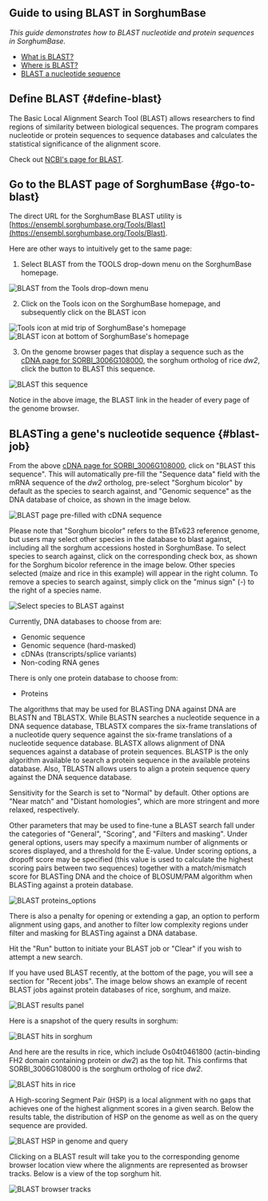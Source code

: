 ## Guide to using BLAST in SorghumBase

*This guide demonstrates how to BLAST nucleotide and protein sequences in SorghumBase.*

- [What is BLAST?](#define-blast)
- [Where is BLAST?](#go-to-blast)
- [BLAST a nucleotide sequence](#blast-job)


## Define BLAST {#define-blast}

The Basic Local Alignment Search Tool (BLAST) allows researchers to find regions of similarity between biological sequences. The program compares nucleotide or protein sequences to sequence databases and calculates the statistical significance of the alignment score. 

Check out [NCBI's page for BLAST](https://blast.ncbi.nlm.nih.gov/Blast.cgi). 

## Go to the BLAST page of SorghumBase {#go-to-blast}

The direct URL for the SorghumBase BLAST utility is [https://ensembl.sorghumbase.org/Tools/Blast](https://ensembl.sorghumbase.org/Tools/Blast).

Here are other ways to intuitively get to the same page:

1) Select BLAST from the TOOLS drop-down menu on the SorghumBase homepage.

![BLAST from the Tools drop-down menu](images/blast_sorghum_top_menu.png)

2) Click on the Tools icon on the SorghumBase homepage, and subsequently click on the BLAST icon

![Tools icon at mid trip of SorghumBase's homepage](images/Tools_icon_strip.png)
![BLAST icon at bottom of SorghumBase's homepage](images/blast_tools_front_bottom_icon.png)

3) On the genome browser pages that display a sequence such as the [cDNA page for SORBI_3006G108000](https://ensembl.sorghumbase.org/Sorghum_bicolor/Transcript/Sequence_cDNA?db=core;g=SORBI_3009G229800;r=9:57038653-57041166;t=KXG22524), the sorghum ortholog of rice _dw2_, click the button to BLAST this sequence.

![BLAST this sequence](images/blast_this_sequence.png)

Notice in the above image, the BLAST link in the header of every page of the genome browser.


## BLASTing a gene's nucleotide sequence {#blast-job}

From the above [cDNA page for SORBI_3006G108000](https://ensembl.sorghumbase.org/Sorghum_bicolor/Transcript/Sequence_cDNA?db=core;g=SORBI_3009G229800;r=9:57038653-57041166;t=KXG22524), click on "BLAST this sequence". This will automatically pre-fill the "Sequence data" field with the mRNA sequence of the <i>dw2</i> ortholog, pre-select "Sorghum bicolor" by default as the species to search against, and "Genomic sequence" as the DNA database of choice, as shown in the image below.

![BLAST page pre-filled with cDNA sequence](images/prefill_blast_seq.png)

Please note that "Sorghum bicolor" refers to the BTx623 reference genome, but users may select other species in the database to blast against, including all the sorghum accessions hosted in SorghumBase. To select species to search against, click on the corresponding check box, as shown for the Sorghum bicolor reference in the image below. Other species selected (maize and rice in this example) will appear in the right column. To remove a species to search against, simply click on the "minus sign" (-) to the right of a species name.

![Select species to BLAST against](images/select_species_blast.png)

Currently, DNA databases to choose from are:

* Genomic sequence
* Genomic sequence (hard-masked)
* cDNAs (transcripts/splice variants)
* Non-coding RNA genes

There is only one protein database to choose from:

* Proteins

The algorithms that may be used for BLASTing DNA against DNA are BLASTN and TBLASTX. While BLASTN searches a nucleotide sequence in a DNA sequence database, TBLASTX compares the six-frame translations of a nucleotide query sequence against the six-frame translations of a nucleotide sequence database. BLASTX allows alignment of DNA sequences against a database of protein sequences. BLASTP is the only algorithm available to search a protein sequence in the available proteins database. Also, TBLASTN allows users to align a protein sequence query against the DNA sequence database.

Sensitivity for the Search is set to "Normal" by default. Other options are "Near match" and "Distant homologies", which are more stringent and more relaxed, respectively.

Other parameters that may be used to fine-tune a BLAST search fall under the categories of "General", "Scoring", and "Filters and masking". Under general options, users may specify a maximum number of alignments or scores displayed, and a threshold for the E-value.  Under scoring options, a dropoff score may be specified (this value is used to calculate the highest scoring pairs between two sequences) together with a match/mismatch score for BLASTing DNA and the choice of BLOSUM/PAM algorithm when BLASTing against a protein database. 

![BLAST proteins_options](images/rice_blast_results.png)

There is also a penalty for opening or extending a gap, an option to perform alignment using gaps, and another to filter low complexity regions under filter and masking for BLASTing against a DNA database.

Hit the "Run" button to initiate your BLAST job or "Clear" if you wish to attempt a new search.

If you have used BLAST recently, at the bottom of the page, you will see a section for "Recent jobs". The image below shows an example of recent BLAST jobs against protein databases of rice, sorghum, and maize.

![BLAST results panel](images/blast_results_panel.png)

Here is a snapshot of the query results in sorghum:

![BLAST hits in sorghum](images/sorghum_blast_results.png)

And here are the results in rice, which include Os04t0461800 (actin-binding FH2 domain containing protein or _dw2_) as the top hit. This confirms that SORBI_3006G108000 is the sorghum ortholog of rice _dw2_.

![BLAST hits in rice](images/rice_blast_top.png)

A High-scoring Segment Pair (HSP) is a local alignment with no gaps that achieves one of the highest alignment scores in a given search. Below the results table, the distribution of HSP on the genome as well as on the query sequence are provided. 

![BLAST HSP in genome and query](images/hsp_in_genome_and_query.png)

Clicking on a BLAST result will take you to the corresponding genome browser location view where the alignments are represented as browser tracks. Below is a view of the top sorghum hit.

![BLAST browser tracks](images/blast_rice_genome_track.png)
